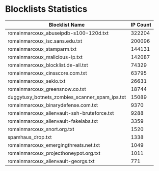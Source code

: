 # Blocklists Statistics
| Blocklist Name | IP Count |
|----|----|
| romainmarcoux_abuseipdb-s100-120d.txt | 322204 |
| romainmarcoux_isc.sans.edu.txt | 200096 |
| romainmarcoux_stamparm.txt | 144131 |
| romainmarcoux_malicious-ip.txt | 142087 |
| romainmarcoux_blocklist.de-all.txt | 74329 |
| romainmarcoux_cinsscore.com.txt | 63795 |
| romainmarcoux_sekio.txt | 26631 |
| romainmarcoux_greensnow.co.txt | 18744 |
| duggytuxy_botnets_zombies_scanner_spam_ips.txt | 15089 |
| romainmarcoux_binarydefense.com.txt | 9370 |
| romainmarcoux_alienvault-ssh-bruteforce.txt | 9288 |
| romainmarcoux_alienvault-fakelabs.txt | 3359 |
| romainmarcoux_snort.org.txt | 1520 |
| spamhaus_drop.txt | 1338 |
| romainmarcoux_emergingthreats.net.txt | 1049 |
| romainmarcoux_projecthoneypot.org.txt | 1011 |
| romainmarcoux_alienvault-georgs.txt | 771 |

